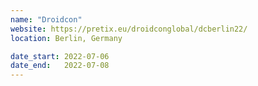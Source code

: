 ```yaml
---
name: "Droidcon"
website: https://pretix.eu/droidconglobal/dcberlin22/
location: Berlin, Germany

date_start: 2022-07-06
date_end:   2022-07-08
---
```


